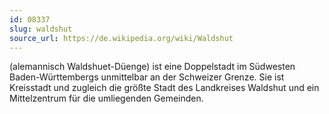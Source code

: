 ```yaml
---
id: 08337
slug: waldshut
source_url: https://de.wikipedia.org/wiki/Waldshut
---
```


(alemannisch Waldshuet-Düenge) ist eine Doppelstadt im Südwesten Baden-Württembergs unmittelbar an der Schweizer Grenze. Sie ist Kreisstadt und zugleich die größte Stadt des Landkreises Waldshut und ein Mittelzentrum für die umliegenden Gemeinden.
